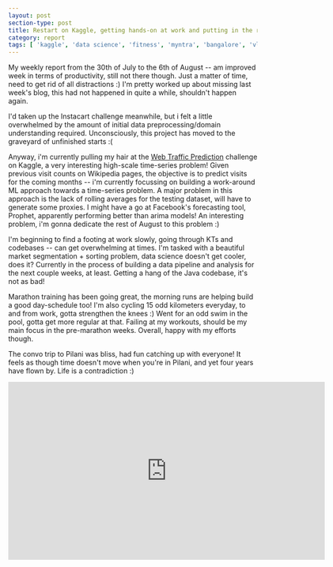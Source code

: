 ```yaml
---
layout: post
section-type: post
title: Restart on Kaggle, getting hands-on at work and putting in the runs! | Weekly Report 49
category: report
tags: [ 'kaggle', 'data science', 'fitness', 'myntra', 'bangalore', 'vlog' ]
---
```


My weekly report from the 30th of July to the 6th of August -- am improved week in terms of productivity, still not there though. Just a matter of time, need to get rid of all distractions :) I'm pretty worked up about missing last week's blog, this had not happened in quite a while, shouldn't happen again.

I'd taken up the Instacart challenge meanwhile, but i felt a little overwhelmed by the amount of initial data preprocessing/domain understanding required. Unconsciously, this project has moved to the graveyard of unfinished starts :(

Anyway, i'm currently pulling my hair at the [Web Traffic Prediction](https://www.kaggle.com/c/web-traffic-time-series-forecasting/) challenge on Kaggle, a very interesting high-scale time-series problem! Given previous visit counts on Wikipedia pages, the objective is to predict visits for the coming months -- i'm currently focussing on building a work-around ML approach towards a time-series problem. A major problem in this approach is the lack of rolling averages for the testing dataset, will have to generate some proxies. I might have a go at Facebook's forecasting tool, Prophet, apparently performing better than arima models! An interesting problem, i'm gonna dedicate the rest of August to this problem :)

I'm beginning to find a footing at work slowly, going through KTs and codebases -- can get overwhelming at times. I'm tasked with a beautiful market segmentation + sorting problem, data science doesn't get cooler, does it? Currently in the process of building a data pipeline and analysis for the next couple weeks, at least. Getting a hang of the Java codebase, it's not as bad!

Marathon training has been going great, the morning runs are helping build a good day-schedule too! I'm also cycling 15 odd kilometers everyday, to and from work, gotta strengthen the knees :) Went for an odd swim in the pool, gotta get more regular at that. Failing at my workouts, should be my main focus in the pre-marathon weeks. Overall, happy with my efforts though.

The convo trip to Pilani was bliss, had fun catching up with everyone! It feels as though time doesn't move when you're in Pilani, and yet four years have flown by. Life is a contradiction :)

<iframe width="640" height="360" src="https://www.youtube.com/embed/8iqvzB90DsU" frameborder="0" allowfullscreen></iframe>